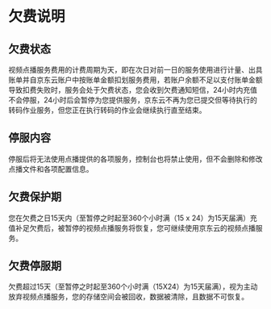 # 欠费说明

## 欠费状态  

视频点播服务费用的计费周期为天，即在次日对前一日的服务使用进行计量、出具账单并自京东云账户中按账单金额扣划服务费用，若账户余额不足以支付账单金额导致扣费失败时，服务会处于欠费状态，您会收到欠费通知短信，24小时内充值不会停服，24小时后会暂停为您提供服务，京东云不再为您已提交但等待执行的转码作业服务，但您正在执行转码的作业会继续执行直至结束。

## 停服内容

停服后将无法使用点播提供的各项服务，控制台也将禁止使用，但不会删除和修改点播文件和各项配置信息。

## 欠费保护期

您在欠费之日15天内（至暂停之时起至360个小时满（15 x 24）为15天届满）充值补足欠费后，被暂停的视频点播服务将恢复，您可继续使用京东云的视频点播服务。

## 欠费停服期

欠费超过15天（至暂停之时起至360个小时满（15X24）为15天届满），视为主动放弃视频点播服务，您的存储空间会被回收，数据被清除，且数据不可恢复。
